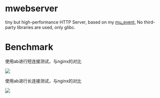 # mwebserver
tiny but high-performance HTTP Server, based on my [mu_event](https://github.com/shonm520/mu_event), No third-party libraries are used, only glibc.


# Benchmark


使用ab进行短连接测试，与nginx的对比

![](https://github.com/shonm520/mwebserver/blob/master/doc/short.png)


使用ab进行长连接测试，与nginx的对比

![](https://github.com/shonm520/mwebserver/blob/master/doc/long.png)




